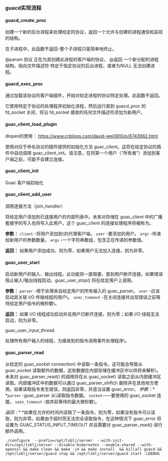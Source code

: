 ### guacd实现流程

#### guacd_create_proc

创建一个新的后台进程来处理给定的协议，返回一个允许与创建的进程通信和监视的结构。

在子进程中，此函数不返回-整个子进程只是简单地终止。

 @param 协议
 正在为其创建此进程的客户端的协议。
 @返回
 一个新分配的进程结构，指向文件描述符
特定于指定协议的后台进程，或者为NULL
 无法创建进程。

#### guacd_exec_proc

通过加载该协议的客户端插件，开始对给定进程的协议特定处理。此函数不返回。

它使用特定于协议的处理程序初始化进程，然后运行直到 guacd_proc 的 fd_socket 关闭，将沿 fd_socket 接收的任何文件描述符添加为新用户。

#### guac_client_load_plugin

dlopen的使用： https://www.cnblogs.com/david-wei0810/p/6743662.html

使用对应于命名协议的插件提供的初始化方法 guac_client。这将在给定协议的插件中自动调用 guac_client_init。请注意，在将第一个用户（“所有者”）添加到客户端之前，可能不会建立连接。

#### guac_client_init

Guac 客户端初始化

#### guac_client_add_user

调用连接方法（join_handler）

将给定用户添加到已连接用户的内部列表中。未来对存储在 guac_client 中的广播套接字的写入也将写入此用户。这个 guac_client 的连接处理程序将被称为。

**参数：** `client` -将用户添加到\的代理客户端。 `user` -要添加的用户。 `argc` -传递给新用户的参数数量。 `argv` -一个字符串数组，包含正在传递的参数值。

**返回：** 如果用户添加成功，则为零，如果用户无法加入连接，则为非零。



#### guac_user_start

启动新用户的输入、输出线程。此功能将一直阻塞，直到用户断开连接。如果错误阻止输入/输出线程启动，guac_user_stop() 将在给定用户上调用。

**参数：** `parser` -用于处理来自给定用户的所有输入的 guac_parser。 `user` -应该启动其关联 I/O 传输线程的用户\。 `usec_timeout` -在关闭连接并出现错误之前等待给定用户指令的微秒数\。

**返回：** 如果 I/O 线程成功启动并且用户已断开连接，则为零；如果 I/O 线程无法启动，则为非零。





guac_user_input_thread

处理所有用户输入的线程，为接收到的指令调用事件处理程序\。





#### guac_parser_read

从给定的 guac_socket connection\ 中读取一条指令。这可能会导致从 guac_socket 读取额外的数据，这些数据在内部存储在缓冲区中以供将来解析\。未来对 guac_parser_read() 的调用将在从 guac_socket\ 读取之前从内部缓冲区读取。内部缓冲区中的数据可以通过 guac_parser_shift()\ 删除并在其他地方使用。如果读取指令发生错误，则返回非零，并适当设置 guac_error。 *参数：** *`parser` -guac_parser 从\读取指令数据。 `socket`——要使用的 guac_socket 连接。 `usec_timeout` -放弃前等待的最大微秒数\。

*返回：** *如果在允许的时间内读取了一条指令，则为零，如果没有指令可以读取，则为非零。如果由于超时而无法完全读取指令，在这种情况下 guac_error 将设置为 GUAC_STATUS_INPUT_TIMEOUT 并且需要对 guac_parser_read() 进行额外调用。

```
./configure  --prefix=/opt/lsblj/server  --with-init-dir=/opt/lsblj/server --disable-kubernetes --enable-shared --with-openssl && make clean && make -j4 && make install  && killall guacd && /opt/lsblj/server/guacd stop && /opt/lsblj/server/guacd start -LDEBUG
```

